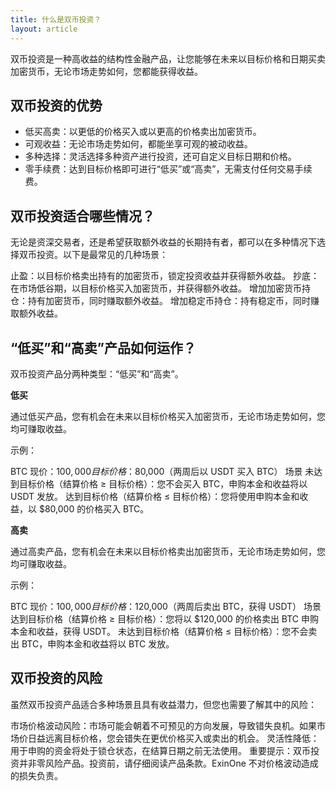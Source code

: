 ```yaml
---
title: 什么是双币投资？
layout: article
---
```


双币投资是一种高收益的结构性金融产品，让您能够在未来以目标价格和日期买卖加密货币，无论市场走势如何，您都能获得收益。

## 双币投资的优势

- 低买高卖：以更低的价格买入或以更高的价格卖出加密货币。
- 可观收益：无论市场走势如何，都能坐享可观的被动收益。
- 多种选择：灵活选择多种资产进行投资，还可自定义目标日期和价格。
- 零手续费：达到目标价格即可进行“低买”或“高卖”，无需支付任何交易手续费。

## 双币投资适合哪些情况？

无论是资深交易者，还是希望获取额外收益的长期持有者，都可以在多种情况下选择双币投资。以下是最常见的几种场景：

止盈：以目标价格卖出持有的加密货币，锁定投资收益并获得额外收益。
抄底：在市场低谷期，以目标价格买入加密货币，并获得额外收益。
增加加密货币持仓：持有加密货币，同时赚取额外收益。
增加稳定币持仓：持有稳定币，同时赚取额外收益。

## “低买”和“高卖”产品如何运作？
双币投资产品分两种类型：“低买”和“高卖”。

**低买**

通过低买产品，您有机会在未来以目标价格买入加密货币，无论市场走势如何，您均可赚取收益。

示例：

BTC 现价：$100,000
目标价格：$80,000（两周后以 USDT 买入 BTC）
场景
未达到目标价格（结算价格 ≥ 目标价格）：您不会买入 BTC，申购本金和收益将以 USDT 发放。
达到目标价格（结算价格 ≤ 目标价格）：您将使用申购本金和收益，以 $80,000 的价格买入 BTC。

**高卖**

通过高卖产品，您有机会在未来以目标价格卖出加密货币，无论市场走势如何，您均可赚取收益。

示例：

BTC 现价：$100,000
目标价格：$120,000（两周后卖出 BTC，获得 USDT）
场景
达到目标价格（结算价格 ≥ 目标价格）：您将以 $120,000 的价格卖出 BTC 申购本金和收益，获得 USDT。
未达到目标价格（结算价格 ≤ 目标价格）：您不会卖出 BTC，申购本金和收益将以 BTC 发放。


## 双币投资的风险
虽然双币投资产品适合多种场景且具有收益潜力，但您也需要了解其中的风险：

市场价格波动风险：市场可能会朝着不可预见的方向发展，导致错失良机。如果市场价日益远离目标价格，您会错失在更优价格买入或卖出的机会。
灵活性降低：用于申购的资金将处于锁仓状态，在结算日期之前无法使用。
重要提示：双币投资并非零风险产品。投资前，请仔细阅读产品条款。ExinOne 不对价格波动造成的损失负责。